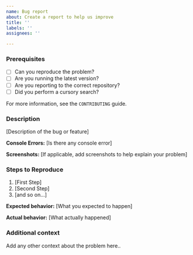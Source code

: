 ```yaml
---
name: Bug report
about: Create a report to help us improve
title: ''
labels: ''
assignees: ''

---
```


### Prerequisites

* [ ] Can you reproduce the problem?
* [ ] Are you running the latest version?
* [ ] Are you reporting to the correct repository?
* [ ] Did you perform a cursory search?

For more information, see the `CONTRIBUTING` guide.

### Description

[Description of the bug or feature]

**Console Errors:** [Is there any console error]

**Screenshots:** [If applicable, add screenshots to help explain your problem]

### Steps to Reproduce

1. [First Step]
2. [Second Step]
3. [and so on...]

**Expected behavior:** [What you expected to happen]

**Actual behavior:** [What actually happened]

### Additional context

Add any other context about the problem here..
